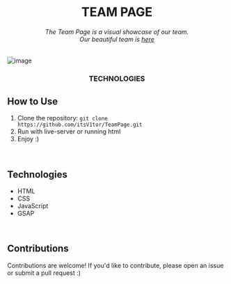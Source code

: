 <h1 align='center'>TEAM PAGE</h1>

###### <p align='center'>The Team Page is a visual showcase of our team. </br>Our beautiful team is <a href='https://glowing-biscuit-a4955c.netlify.app/' target='_blank'>here</a><p>

![image](https://github.com/itsV1tor/TeamPage/assets/121408231/5e81d0d6-8fb9-4398-a0be-4f0d885950b2)

<h3 align='center' >TECHNOLOGIES</h3>

## How to Use

1. Clone the repository: `git clone https://github.com/itsV1tor/TeamPage.git`
2. Run with live-server or running html
3. Enjoy :)
   
</br>

## Technologies

  - HTML
  - CSS
  - JavaScript
  - GSAP

</br>

## Contributions
Contributions are welcome! If you'd like to contribute, please open an issue or submit a pull request :)
